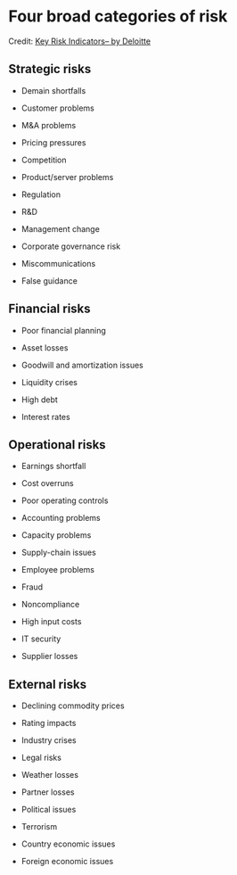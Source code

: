 # Four broad categories of risk

Credit: [Key Risk Indicators– by Deloitte](https://www.rims.org/annualconference/riskforum2014/Documents/Key%20Risk%20Indicators.pdf)


## Strategic risks

  * Demain shortfalls

  * Customer problems

  * M&amp;A problems

  * Pricing pressures

  * Competition

  * Product/server problems

  * Regulation

  * R&D

  * Management change

  * Corporate governance risk

  * Miscommunications

  * False guidance


## Financial risks

  * Poor financial planning

  * Asset losses

  * Goodwill and amortization issues

  * Liquidity crises

  * High debt

  * Interest rates


## Operational risks

  * Earnings shortfall

  * Cost overruns

  * Poor operating controls

  * Accounting problems

  * Capacity problems

  * Supply-chain issues

  * Employee problems

  * Fraud

  * Noncompliance

  * High input costs

  * IT security

  * Supplier losses


## External risks

  * Declining commodity prices

  * Rating impacts

  * Industry crises

  * Legal risks

  * Weather losses

  * Partner losses

  * Political issues

  * Terrorism

  * Country economic issues

  * Foreign economic issues
